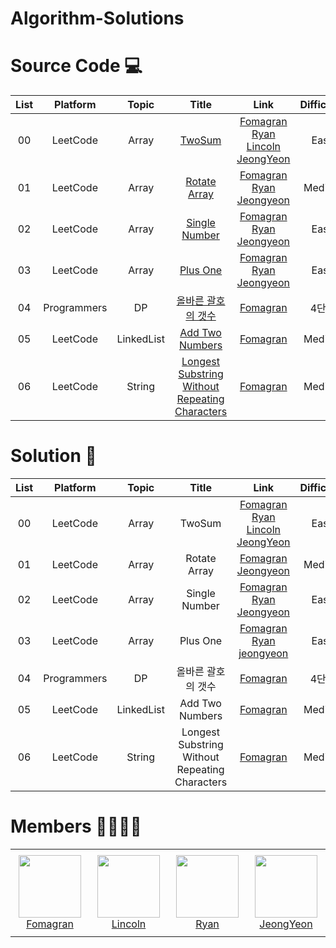 # Algorithm-Solutions

# Source Code 💻

| List |Platform |Topic                          | Title                | Link    | Difficulty |  Date             |
| :--: | :-----------------: | :--------------------------: | :-----------------: | :------:  | :---------: |:---------------:|
| 00 |LeetCode |Array | [TwoSum](https://leetcode.com/problems/two-sum/) |[Fomagran](./Array/TwoSum/TwoSum_Fomagran.js) [Ryan](./Array/TwoSum/TwoSum_Ryan.java) [Lincoln](./data_structure) [JeongYeon](./Array/TwoSum/TwoSum_jeongyeon.py) | Easy | 2/24 |
| 01 |LeetCode |Array | [Rotate Array](https://leetcode.com/problems/rotate-array/) | [Fomagran](./Array/RotateArray/RotateArray_Fomagran.js) [Ryan](./Array/RotateArray/RotateArray_Ryan.java) [Jeongyeon](./Array/RotateArray/RotateArray_jeongyeon.py) | Medium | 2/24 |
| 02 |LeetCode |Array | [Single Number](https://leetcode.com/problems/single-number/) | [Fomagran](./Array/SingleNumber/SingleNumber_Fomagran.js) [Ryan](./Array/SingleNumber/SingleNumber_Ryan.js) [Jeongyeon](./Array/SingleNumber/SingleNumber_jeongyeon.py) | Easy | 3/3 |
| 03 |LeetCode |Array | [Plus One](https://leetcode.com/problems/plus-one/) | [Fomagran](./Array/PlusOne/PlusOne_Fomagran.js) [Ryan](./Array/PlusOne/PlusOne_Ryan.js) [Jeongyeon](./Array/PlusOne/PlusOne_jeongyeon.py)| Easy | 3/3 |
| 04 |Programmers |DP | [올바른 괄호의 갯수](https://programmers.co.kr/learn/courses/30/lessons/12929) | [Fomagran](./DP/올바른괄호의갯수/올바른괄호의갯수_Fomagran.swift)| 4단계 | 3/5 |
| 05 |LeetCode |LinkedList | [Add Two Numbers](https://leetcode.com/problems/add-two-numbers/) | [Fomagran](./LinkedList/AddTwoNumbers/AddTwoNumbers.swift)| Medium | 3/5 |
| 06 |LeetCode |String | [Longest Substring Without Repeating Characters](https://leetcode.com/problems/longest-substring-without-repeating-characters/) | [Fomagran](./String/LongestSubstringWithoutRepeatingCharacters/LongestSubstringWithoutRepeatingCharacters.swift)| Medium | 3/5 |


# Solution 📝

| List |Platform | Topic                          | Title                | Link    | Difficulty |  Date             |
| :--: | :--------------------------: |:-----------------: | :-----------------: | :------:  | :---------: |:---------------:|
| 00 |LeetCode| Array | TwoSum |[Fomagran](./Array/TwoSum/TwoSum_Fomagran.md) [Ryan](./data_structure) [Lincoln](./data_structure) [JeongYeon](./Array/TwoSum/TwoSum_jeongyeon.md) | Easy | 2/24 |
| 01 |LeetCode| Array | Rotate Array | [Fomagran](./Array/RotateArray/RotateArray_Fomagran.md) [Jeongyeon](./Array/RotateArray/RotateArray_jeongyeon.md)| Medium | 2/24 |
| 02 |LeetCode| Array | Single Number | [Fomagran](./Array/SingleNumber/SingleNumber_Fomagran.md) [Ryan](./Array/SingleNumber/SingleNumber_Ryan.md) [Jeongyeon](./Array/SingleNumber/SingleNumber_jeongyeon.md)| Easy | 3/3 |
| 03 |LeetCode| Array | Plus One | [Fomagran](./Array/PlusOne/PlusOne_Fomagran.md) [Ryan](./Array/PlusOne/PlusOne_Ryan.md) [jeongyeon](./Array/PlusOne/PlusOne_jeongyeon.md)| Easy | 3/3 |
| 04 |Programmers |DP | 올바른 괄호의 갯수 | [Fomagran](./DP/올바른괄호의갯수/올바른괄호의갯수_Fomagran.md)| 4단계 | 3/5 |
| 05 |LeetCode |LinkedList | Add Two Numbers | [Fomagran](./LinkedList/AddTwoNumbers/AddTwoNumbers.md)| Medium | 3/5 |
| 06 |LeetCode |String | Longest Substring Without Repeating Characters| [Fomagran](./String/LongestSubstringWithoutRepeatingCharacters/LongestSubstringWithoutRepeatingCharacters.md)| Medium | 3/5 |


# Members 👨‍👨‍👦‍👦

<table>
    <tr height="140px">
        <td align="center" width="130px">
            <a href="https://github.com/fomagran"><img height="100px" width="100px" src="https://user-images.githubusercontent.com/47676921/155339049-0d8a32a8-aa90-4b28-94e5-a3540cc53136.png"/></a>
            <br />
            <a href="https://github.com/tonyfomagran">Fomagran</a>
        </td>
        <td align="center" width="130px">
            <a href="https://github.com/moh008"><img height="100px" width="100px" src="https://user-images.githubusercontent.com/22461471/155645928-969370e5-713c-40d8-b7f8-b4da3738cb52.jpg"/></a>
            <br />
            <a href="https://github.com/moh008">Lincoln</a>
        </td>
        <td align="center" width="130px">
            <a href="https://github.com/RyanDonggunLee"><img height="100px" width="100px" src="https://user-images.githubusercontent.com/40766493/156107630-9ed8d9ac-0a9b-42b8-ab7b-28f386247298.jpeg"/></a>
            <br />
            <a href="https://github.com/RyanDonggunLee">Ryan</a>
        </td>
        <td align="center" width="130px">
            <a href="https://github.com/jeongyeon-park"><img height="100px" width="100px" src="https://user-images.githubusercontent.com/47676921/155339049-0d8a32a8-aa90-4b28-94e5-a3540cc53136.png"/></a>
            <br />
            <a href="https://github.com/jeongyeon-park">JeongYeon</a>
        </td>
    </tr>
